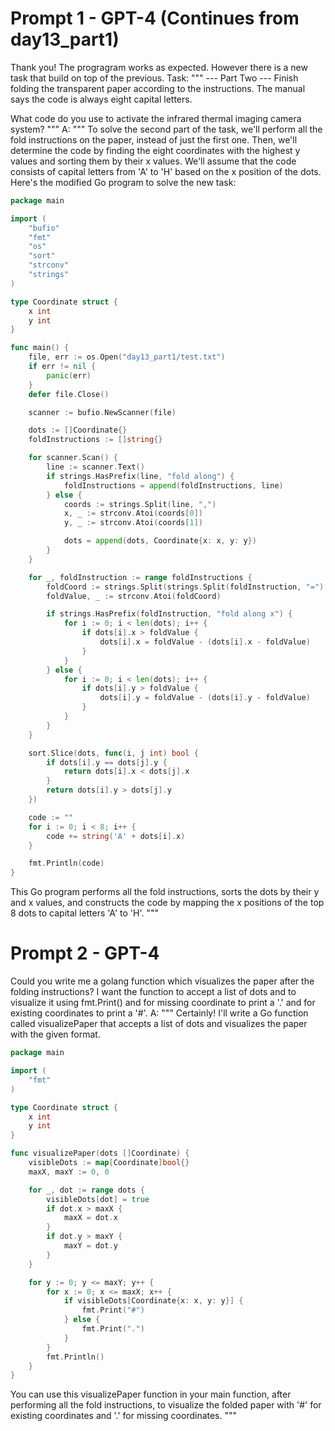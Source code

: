 # Prompt 1 - GPT-4 (Continues from day13_part1)
Thank you! The progragram works as expected. However there is a new task that build on top of the previous.
Task:
"""
--- Part Two ---
Finish folding the transparent paper according to the instructions. The manual says the code is always eight capital letters.

What code do you use to activate the infrared thermal imaging camera system?
"""
A:
"""
To solve the second part of the task, we'll perform all the fold instructions on the paper, instead of just the first one. Then, we'll determine the code by finding the eight coordinates with the highest y values and sorting them by their x values. We'll assume that the code consists of capital letters from 'A' to 'H' based on the x position of the dots. Here's the modified Go program to solve the new task:
```go
package main

import (
	"bufio"
	"fmt"
	"os"
	"sort"
	"strconv"
	"strings"
)

type Coordinate struct {
	x int
	y int
}

func main() {
	file, err := os.Open("day13_part1/test.txt")
	if err != nil {
		panic(err)
	}
	defer file.Close()

	scanner := bufio.NewScanner(file)

	dots := []Coordinate{}
	foldInstructions := []string{}

	for scanner.Scan() {
		line := scanner.Text()
		if strings.HasPrefix(line, "fold along") {
			foldInstructions = append(foldInstructions, line)
		} else {
			coords := strings.Split(line, ",")
			x, _ := strconv.Atoi(coords[0])
			y, _ := strconv.Atoi(coords[1])

			dots = append(dots, Coordinate{x: x, y: y})
		}
	}

	for _, foldInstruction := range foldInstructions {
		foldCoord := strings.Split(strings.Split(foldInstruction, "=")[1], " ")[0]
		foldValue, _ := strconv.Atoi(foldCoord)

		if strings.HasPrefix(foldInstruction, "fold along x") {
			for i := 0; i < len(dots); i++ {
				if dots[i].x > foldValue {
					dots[i].x = foldValue - (dots[i].x - foldValue)
				}
			}
		} else {
			for i := 0; i < len(dots); i++ {
				if dots[i].y > foldValue {
					dots[i].y = foldValue - (dots[i].y - foldValue)
				}
			}
		}
	}

	sort.Slice(dots, func(i, j int) bool {
		if dots[i].y == dots[j].y {
			return dots[i].x < dots[j].x
		}
		return dots[i].y > dots[j].y
	})

	code := ""
	for i := 0; i < 8; i++ {
		code += string('A' + dots[i].x)
	}

	fmt.Println(code)
}
```
This Go program performs all the fold instructions, sorts the dots by their y and x values, and constructs the code by mapping the x positions of the top 8 dots to capital letters 'A' to 'H'.
"""
# Prompt 2 - GPT-4
Could you write me a golang function which visualizes the paper after the folding instructions?
I want the function to accept a list of dots and to visualize it using fmt.Print() and for missing coordinate to print a '.' and for existing coordinates to print a '#'.
A:
"""
Certainly! I'll write a Go function called visualizePaper that accepts a list of dots and visualizes the paper with the given format.
```go
package main

import (
	"fmt"
)

type Coordinate struct {
	x int
	y int
}

func visualizePaper(dots []Coordinate) {
	visibleDots := map[Coordinate]bool{}
	maxX, maxY := 0, 0

	for _, dot := range dots {
		visibleDots[dot] = true
		if dot.x > maxX {
			maxX = dot.x
		}
		if dot.y > maxY {
			maxY = dot.y
		}
	}

	for y := 0; y <= maxY; y++ {
		for x := 0; x <= maxX; x++ {
			if visibleDots[Coordinate{x: x, y: y}] {
				fmt.Print("#")
			} else {
				fmt.Print(".")
			}
		}
		fmt.Println()
	}
}
```
You can use this visualizePaper function in your main function, after performing all the fold instructions, to visualize the folded paper with '#' for existing coordinates and '.' for missing coordinates.
"""
